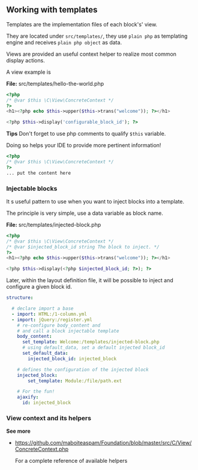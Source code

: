 ## Working with templates

Templates are the implementation files of each block's' view.

They are located under `src/templates/`,
they use `plain php` as templating engine
and receives `plain php object` as data.

Views are provided an useful context helper to
realize most common display actions.

A view example is

__File:__ src/templates/hello-the-world.php
```php
<?php
/* @var $this \C\View\ConcreteContext */
?>
<h1><?php echo $this->upper($this->trans("welcome")); ?></h1>

<?php $this->display('configurable_block_id'); ?>
```

__Tips__
Don't forget to use php comments to qualify `$this` variable.

Doing so helps your IDE to provide more pertinent information!

```php
<?php
/* @var $this \C\View\ConcreteContext */
?>
... put the content here
```

### Injectable blocks

It s useful pattern to use when you want to inject blocks into a template.

The principle is very simple, use a data variable as block name.

__File:__ src/templates/injected-block.php
```php
<?php
/* @var $this \C\View\ConcreteContext */
/* @var $injected_block_id string The block to inject. */
?>
<h1><?php echo $this->upper($this->trans("welcome")); ?></h1>

<?php $this->display(<?php $injected_block_id; ?>); ?>
```

Later, within the layout definition file,
it will be possible to inject and configure a given block id.


```yml
structure:

  # declare import a base
  - import: HTML:/1-column.yml
  - import: jQuery:/register.yml
    # re-configure body_content and
    # and call a block injectable template
    body_content:
      set_template: Welcome:/templates/injected-block.php
      # using default_data, set a default injected block_id
      set_default_data:
        injected_block_id: injected_block

    # defines the configuration of the injected block
    injected_block:
        set_template: Module:/file/path.ext

    # For the fun!
    ajaxify:
      id: injected_block
```

### View context and its helpers

__See more__
- https://github.com/maboiteaspam/Foundation/blob/master/src/C/View/ConcreteContext.php

    For a complete reference of available helpers

